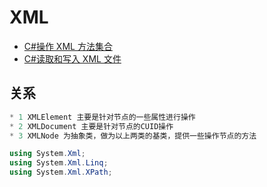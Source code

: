 # XML

- [C#操作 XML 方法集合](https://www.cnblogs.com/zery/p/3362480.html)
- [C#读取和写入 XML 文件](https://www.cnblogs.com/fengxuehuanlin/p/5631664.html)

## 关系

```C#
* 1 XMLElement 主要是针对节点的一些属性进行操作
* 2 XMLDocument 主要是针对节点的CUID操作
* 3 XMLNode 为抽象类，做为以上两类的基类，提供一些操作节点的方法

using System.Xml;
using System.Xml.Linq;
using System.Xml.XPath;
```
